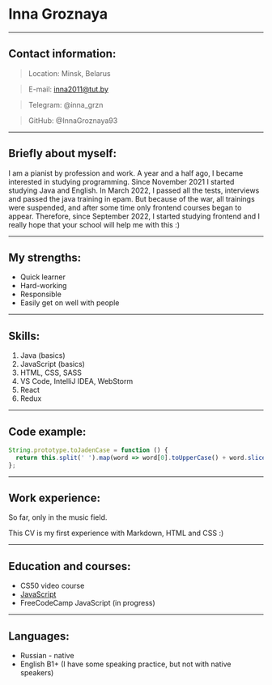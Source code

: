 # **Inna Groznaya**

---

## **Contact information:**
>Location: Minsk, Belarus

>E-mail: inna2011@tut.by

>Telegram: @inna_grzn

>GitHub: @InnaGroznaya93

---

## **Briefly about myself:**
I am a pianist by profession and work. A year and a half ago, I became interested in studying programming. Since November 2021 I started studying Java and English. In March 2022, I passed all the tests, interviews and passed the java training in epam. But because of the war, all trainings were suspended, and after some time only frontend courses began to appear. Therefore, since September 2022, I started studying frontend and I really hope that your school will help me with this :)

---

## **My strengths:**
* Quick learner
* Hard-working
* Responsible
* Easily get on well with people

***

## **Skills:**
1. Java (basics)
2. JavaScript (basics)
3. HTML, CSS, SASS
4. VS Code, IntelliJ IDEA, WebStorm
5. React
6. Redux


___

## **Code example:**


``` js
String.prototype.toJadenCase = function () {
  return this.split(' ').map(word => word[0].toUpperCase() + word.slice(1)).join(' ');
};

``` 
---

## **Work experience:**
So far, only in the music field.

This CV is my first experience with Markdown, HTML and CSS :)


___

## **Education and courses:**
* CS50 video course
* [JavaScript](https://learn.javascript.ru/)
* FreeCodeCamp JavaScript (in progress)

***

## **Languages:**
* Russian - native
* English B1+ (I have some speaking practice, but not with native speakers)